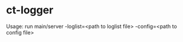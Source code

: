 # ct-logger

Usage:
run main/server -loglist=&lt;path to loglist file&gt; -config=&lt;path to config file&gt;

